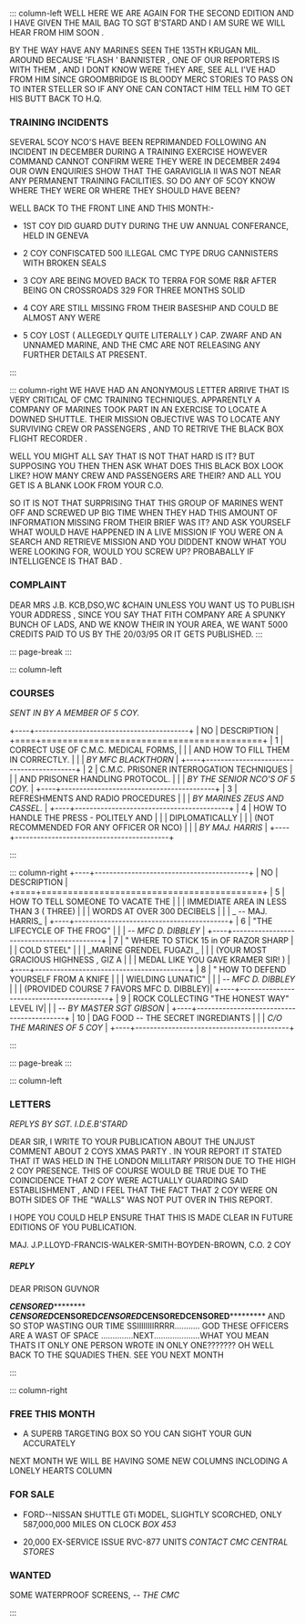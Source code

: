 ::: column-left
WELL HERE WE ARE AGAIN FOR THE SECOND EDITION AND I HAVE GIVEN THE
MAIL BAG TO SGT B'STARD AND I AM SURE WE WILL HEAR FROM HIM SOON .

BY THE WAY HAVE ANY MARINES SEEN THE 135TH KRUGAN MIL. AROUND BECAUSE
 'FLASH ' BANNISTER , ONE OF OUR REPORTERS IS WITH THEM , AND I DONT
KNOW WERE THEY ARE, SEE ALL I'VE HAD FROM HIM SINCE GROOMBRIDGE IS
BLOODY MERC STORIES TO PASS ON TO INTER STELLER SO IF ANY ONE CAN
CONTACT HIM TELL HIM TO GET HIS BUTT BACK TO H.Q.

### TRAINING INCIDENTS

SEVERAL 5COY NCO'S HAVE BEEN REPRIMANDED FOLLOWING AN INCIDENT IN
DECEMBER DURING A TRAINING EXERCISE HOWEVER COMMAND  CANNOT CONFIRM
WERE THEY WERE IN DECEMBER 2494 OUR OWN ENQUIRIES SHOW THAT THE GARAVIGLIA
II  WAS NOT NEAR ANY PERMANENT TRAINING FACILITIES. SO DO ANY OF 5COY
KNOW WHERE THEY WERE OR WHERE  THEY SHOULD HAVE BEEN?    

WELL BACK TO THE FRONT LINE AND THIS MONTH:-

* 1ST COY DID GUARD DUTY DURING THE UW ANNUAL CONFERANCE, HELD IN GENEVA


* 2 COY CONFISCATED 500 ILLEGAL CMC TYPE DRUG CANNISTERS WITH BROKEN SEALS

* 3 COY ARE BEING MOVED BACK TO TERRA FOR SOME R&R AFTER BEING ON CROSSROADS
329 FOR THREE MONTHS SOLID

* 4 COY ARE STILL MISSING FROM THEIR BASESHIP AND COULD BE ALMOST ANY
WERE

* 5 COY LOST ( ALLEGEDLY QUITE LITERALLY ) CAP. ZWARF AND AN UNNAMED
MARINE,  AND THE CMC ARE NOT RELEASING ANY FURTHER DETAILS  AT PRESENT.

:::

::: column-right
WE HAVE HAD AN ANONYMOUS LETTER ARRIVE THAT IS VERY CRITICAL OF CMC
TRAINING TECHNIQUES.   APPARENTLY A COMPANY OF MARINES TOOK PART IN
AN EXERCISE TO LOCATE A DOWNED SHUTTLE.  THEIR MISSION OBJECTIVE WAS
TO LOCATE ANY SURVIVING CREW OR PASSENGERS , AND TO RETRIVE THE BLACK
BOX FLIGHT RECORDER .

WELL YOU MIGHT ALL SAY  THAT IS NOT THAT HARD IS IT? BUT SUPPOSING
YOU THEN THEN ASK WHAT DOES THIS BLACK BOX LOOK LIKE? HOW MANY CREW
AND PASSENGERS ARE THEIR? AND ALL YOU GET IS A BLANK LOOK FROM YOUR
C.O. 

SO IT IS NOT THAT SURPRISING THAT THIS GROUP OF MARINES WENT OFF AND
SCREWED UP BIG TIME WHEN THEY HAD THIS AMOUNT OF INFORMATION MISSING
FROM THEIR BRIEF WAS IT? AND ASK YOURSELF WHAT WOULD HAVE HAPPENED
IN A LIVE MISSION IF YOU WERE ON A SEARCH AND RETRIEVE MISSION AND
YOU DIDDENT KNOW WHAT YOU WERE LOOKING FOR, WOULD YOU SCREW UP? PROBABALLY
 IF INTELLIGENCE IS THAT BAD .


### COMPLAINT

DEAR MRS J.B. KCB,DSO,WC &CHAIN UNLESS YOU WANT US TO PUBLISH YOUR
ADDRESS , SINCE YOU SAY THAT  FITH COMPANY ARE A SPUNKY BUNCH OF LADS,
AND WE KNOW THEIR IN YOUR AREA, WE WANT 5000 CREDITS PAID TO US BY
THE 20/03/95 OR IT GETS PUBLISHED.
:::

::: page-break
:::

::: column-left
### COURSES                                                          
_SENT IN BY A MEMBER OF 5 COY._

+----+------------------------------------------+
| NO | DESCRIPTION                              |
+====+==========================================+
| 1  | CORRECT USE OF C.M.C. MEDICAL FORMS,     |
|    | AND HOW TO FILL THEM IN CORRECTLY.       |
|    | _BY MFC BLACKTHORN_                      |
+----+------------------------------------------+
| 2  | C.M.C. PRISONER INTERROGATION TECHNIQUES |
|    | AND PRISONER HANDLING PROTOCOL.          |
|    | _BY THE SENIOR NCO'S OF 5 COY._          |
+----+------------------------------------------+
| 3  | REFRESHMENTS AND RADIO PROCEDURES        |
|    | _BY MARINES ZEUS AND CASSEL._            |
+----+------------------------------------------+
| 4  | HOW TO HANDLE THE PRESS - POLITELY AND   |
|    | DIPLOMATICALLY                           |
|    | (NOT RECOMMENDED FOR ANY OFFICER OR NCO) | 
|    | _BY MAJ. HARRIS_                         |
+----+------------------------------------------+

:::

::: column-right
+----+------------------------------------------+
| NO | DESCRIPTION                              |
+====+==========================================+
| 5  | HOW TO TELL SOMEONE TO VACATE THE        |
|    | IMMEDIATE AREA IN LESS THAN 3 ( THREE)   |
|    | WORDS AT OVER 300 DECIBELS               |
|    | _ -- MAJ. HARRIS_                        |
+----+------------------------------------------+
| 6  | "THE LIFECYCLE OF THE FROG"              |
|    | _--  MFC D. DIBBLEY_                     |
+----+------------------------------------------+
| 7  | " WHERE TO STICK 15 in OF RAZOR SHARP    |
|    | COLD STEEL"                              |
|    | _MARINE GRENDEL FUGAZI _                 |
|    | (YOUR MOST  GRACIOUS  HIGHNESS , GIZ A   |
|    |  MEDAL LIKE YOU GAVE KRAMER    SIR! )    |
+----+------------------------------------------+
| 8  | " HOW TO DEFEND YOURSELF FROM A KNIFE    |
|    | WIELDING LUNATIC"                        |
|    | _-- MFC D. DIBBLEY_                      |
|    | (PROVIDED COURSE 7 FAVORS MFC D. DIBBLEY)|
+----+------------------------------------------+
| 9  | ROCK COLLECTING "THE HONEST WAY" LEVEL IV|
|    | _-- BY MASTER SGT GIBSON_                |
+----+------------------------------------------+
| 10 | DAG FOOD -- THE SECRET INGREDIANTS       |
|    | _C/O THE MARINES OF 5 COY_               |
+----+------------------------------------------+
 
:::

::: page-break
:::

::: column-left
### LETTERS
_REPLYS BY SGT. I.D.E.B'STARD_ 

DEAR SIR,  I WRITE TO YOUR PUBLICATION
ABOUT THE UNJUST COMMENT ABOUT 2 COYS XMAS PARTY . IN YOUR REPORT
IT STATED THAT IT WAS HELD IN THE LONDON MILLITARY PRISON DUE TO THE
HIGH 2 COY PRESENCE. THIS OF COURSE WOULD BE TRUE DUE TO THE  COINCIDENCE
THAT 2 COY WERE ACTUALLY GUARDING SAID ESTABLISHMENT , AND I FEEL
THAT THE FACT THAT 2 COY WERE ON BOTH SIDES OF THE "WALLS" WAS NOT
PUT OVER IN THIS REPORT.                 

I HOPE YOU COULD HELP ENSURE THAT THIS
IS MADE CLEAR IN FUTURE EDITIONS OF YOU PUBLICATION.             

MAJ. J.P.LLOYD-FRANCIS-WALKER-SMITH-BOYDEN-BROWN,
C.O. 2 COY

##### REPLY

DEAR PRISON GUVNOR

***CENSORED*********** ***********CENSORED***************************CENSORED*************************CENSORED*************************CENSORED**CENSORED***************************
  AND SO STOP WASTING OUR TIME   SSIIIIIIIIRRRR........... GOD THESE
OFFICERS ARE A WAST OF SPACE ..............NEXT....................WHAT
YOU MEAN THATS IT  ONLY ONE PERSON WROTE IN       ONLY ONE???????
OH WELL BACK TO THE SQUADIES THEN. SEE YOU NEXT MONTH 

:::

::: column-right

### FREE THIS MONTH

- A SUPERB TARGETING BOX SO YOU CAN SIGHT YOUR GUN ACCURATELY 

                                  
NEXT MONTH WE WILL BE HAVING SOME NEW COLUMNS INCLODING A LONELY HEARTS
COLUMN 

### FOR SALE                                  
            
* FORD--NISSAN SHUTTLE GTi MODEL, SLIGHTLY SCORCHED, ONLY 587,000,000
MILES ON CLOCK   _BOX 453_

* 20,000 EX-SERVICE ISSUE RVC-877 UNITS _CONTACT CMC CENTRAL STORES_

### WANTED       

SOME WATERPROOF SCREENS, -- _THE CMC_

:::